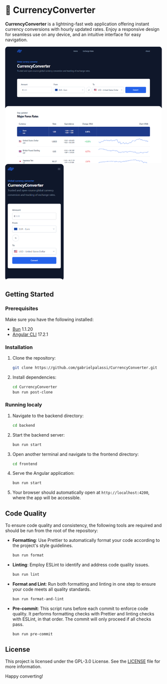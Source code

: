 # 💱 CurrencyConverter

**CurrencyConverter** is a lightning-fast web application offering instant currency conversions with hourly updated rates. Enjoy a responsive design for seamless use on any device, and an intuitive interface for easy navigation.

<img src="./images/desktop.png" height=375> <img src="./images/mobile.png" height=375>

## Getting Started

### Prerequisites

Make sure you have the following installed:

- [Bun](https://bun.sh/) 1.1.20
- [Angular CLI](https://angular.dev/installation#install-angular-cli) 17.2.1

### Installation

1. Clone the repository:

   ```bash
   git clone https://github.com/gabrielpalassi/CurrencyConverter.git
   ```

2. Install dependencies:

   ```bash
   cd CurrencyConverter
   bun run post-clone
   ```

### Running localy

1. Navigate to the backend directory:

   ```bash
   cd backend
   ```

2. Start the backend server:

   ```bash
   bun run start
   ```

3. Open another terminal and navigate to the frontend directory:

   ```bash
   cd frontend
   ```

4. Serve the Angular application:

   ```bash
   bun run start
   ```

5. Your browser should automatically open at `http://localhost:4200`, where the app will be accessible.

## Code Quality

To ensure code quality and consistency, the following tools are required and should be run from the root of the repository:

- **Formatting**: Use Prettier to automatically format your code according to the project's style guidelines.

  ```bash
  bun run format
  ```

- **Linting**: Employ ESLint to identify and address code quality issues.

  ```bash
  bun run lint
  ```

- **Format and Lint**: Run both formatting and linting in one step to ensure your code meets all quality standards.

  ```bash
  bun run format-and-lint
  ```

- **Pre-commit**: This script runs before each commit to enforce code quality. It performs formatting checks with Prettier and linting checks with ESLint, in that order. The commit will only proceed if all checks pass.

  ```bash
  bun run pre-commit
  ```

## License

This project is licensed under the GPL-3.0 License. See the [LICENSE](LICENSE) file for more information.

Happy converting!